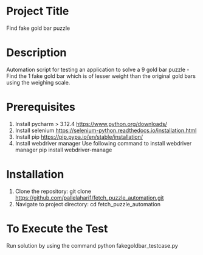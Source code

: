 # Project Title
Find fake gold bar puzzle

# Description
Automation script for testing an application to solve a 9 gold bar puzzle - Find the 1 fake gold bar which is of
lesser weight than the original gold bars using the weighing scale.

# Prerequisites
1. Install pycharm > 3.12.4 https://www.python.org/downloads/
2. Install selenium https://selenium-python.readthedocs.io/installation.html
3. Install pip https://pip.pypa.io/en/stable/installation/
4. Install webdriver manager
Use following command to install webdriver manager
pip install webdriver-manage

# Installation

1. Clone the repository:  git clone https://github.com/pallelahari1/fetch_puzzle_automation.git
2. Navigate to project directory: cd fetch_puzzle_automation

# To Execute the Test

Run solution by using the command python fakegoldbar_testcase.py




